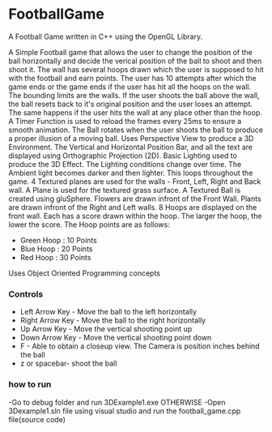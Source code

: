 # FootballGame
A Football Game written in C++ using the OpenGL Library.

A Simple Football game that allows the user to change the position of the ball horizontally and decide the verical position of the ball to shoot and then shoot it. The wall has several hoops drawn which the user is supposed to hit with the football and earn points.
The user has 10 attempts after which the game ends or the game ends if the user has hit all the hoops on the wall.
The bounding limits are the walls. If the user shoots the ball above the wall, the ball resets back to it's original position and the user loses an attempt. The same happens if the user hits the wall at any place other than the hoop.
A Timer Function is used to reload the frames every 25ms to ensure a smooth animation. The Ball rotates when the user shoots the ball to produce a proper illusion of a moving ball.
Uses Perspective View to produce a 3D Environment. The Vertical and Horizontal Position Bar, and all the text are displayed using Orthographic Projection (2D).
Basic Lighting used to produce the 3D Effect. The Lighting conditions change over time. The Ambient light becomes darker and then lighter. This loops throughout the game.
4 Textured planes are used for the walls - Front, Left, Right and Back wall. A Plane is used for the textured grass surface. A Textured Ball is created using gluSphere. Flowers are drawn infront of the Front Wall. Plants are drawn infront of the Right and Left walls.
8 Hoops are displayed on the front wall. Each has a score drawn within the hoop. The larger the hoop, the lower the score. The Hoop points are as follows:
- Green Hoop : 10 Points
- Blue Hoop : 20 Points
- Red Hoop : 30 Points

Uses Object Oriented Programming concepts

### Controls
- Left Arrow Key - Move the ball to the left horizontally
- Right Arrow Key - Move the ball to the right horizontally
- Up Arrow Key - Move the vertical shooting point up
- Down Arrow Key - Move the vertical shooting point down
- F - Able to obtain a closeup view. The Camera is position inches behind the ball
- z or spacebar- shoot the ball

### how to run 
-Go to debug folder and run 3DExample1.exe
OTHERWISE
-Open 3Dexample1.sln file using visual studio and run the football_game.cpp file(source code)
